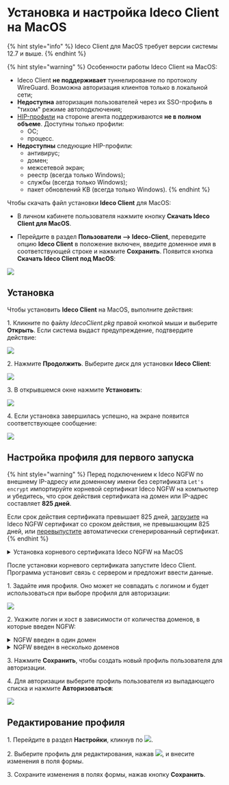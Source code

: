 # Установка и настройка Ideco Client на MacOS

{% hint style="info" %}
Ideco Client для MacOS требует версии системы 12.7 и выше.
{% endhint %}

{% hint style="warning" %}
Особенности работы Ideco Client на MacOS:

* Ideco Client **не поддерживает** туннелирование по протоколу WireGuard. Возможна авторизация клиентов только в локальной сети;
* **Недоступна** авторизация пользователей через их SSO-профиль в "тихом" режиме автоподключения;
* [HIP-профили](/settings/users/hip-profiles.md) на стороне агента поддерживаются **не в полном объеме**. Доступны только профили:
    * ОС;
    * процесс.
* **Недоступны** следующие HIP-профили:
    * антивирус;
    * домен;
    * межсетевой экран;
    * реестр (всегда только Windows);
    * службы (всегда только Windows);
    * пакет обновлений KB (всегда только Windows).
{% endhint %}

Чтобы скачать файл установки **Ideco Client** для MacOS:

* В личном кабинете пользователя нажмите кнопку **Скачать Ideco Client для MacOS**.

* Перейдите в раздел **Пользователи –> Ideco-Client**, переведите опцию **Ideco Client** в положение включен, введите доменное имя в соответствующей строке и нажмите **Сохранить**. Появится кнопка **Скачать Ideco Client под MacOS**:

![](/.gitbook/assets/ideco-client5.png)

## Установка

Чтобы установить **Ideco Client** на MacOS, выполните действия: 

1\. Кликните по файлу *IdecoClient.pkg* правой кнопкой мыши и выберите **Открыть**. Если система выдаст предупреждение, подтвердите действие:

![](/.gitbook/assets/ideco-client-macos1.png)

2\. Нажмите **Продолжить**. Выберите диск для установки **Ideco Client**:

![](/.gitbook/assets/ideco-client-macos2.png)

3\. В открывшемся окне нажмите **Установить**:

![](/.gitbook/assets/ideco-client-macos3.png)

4\. Если установка завершилась успешно, на экране появится соответствующее сообщение:

![](/.gitbook/assets/ideco-client-macos4.png)

## Настройка профиля для первого запуска

{% hint style="warning" %}
Перед подключением к Ideco NGFW по внешнему IP-адресу или доменному имени без сертификата `Let's encrypt` импортируйте корневой сертификат Ideco NGFW на компьютер и убедитесь, что срок действия сертификата на домен или IP-адрес составляет **825 дней**.

Если срок действия сертификата превышает 825 дней, [загрузите](/settings/services/certificates/upload-ssl-certificate-to-server.md) на Ideco NGFW сертификат со сроком действия, не превышающим 825 дней, или [перевыпустите](/settings/services/certificates/README.md#процесс-перевыпуска-сертификата) автоматически сгенерированный сертификат.
{% endhint %}

<details>
<summary>Установка корневого сертификата Ideco NGFW на MacOS</summary>

Скачайте корневой сертификат Ideco NGFW в разделе **Сервисы -> Сертификаты -> Загруженные сертификаты** в веб-интерфейсе NGFW или в личном кабинете пользователя по кнопке **Скачать корневой сертификат**. 

**Важно!** **Не храните** файл сертификата в директориях *Desktop*, *Documents* и *Downloads*: в этом случае Ideco Client не сможет получить доступ к этим файлам и прочитать их. Рекомендуем сохранить файлы в другую директорию, например, в корневую директорию домашней папки пользователя.

Чтобы установить сертификат на MacOS, выполните действия:

1\. Откройте скачанный файл *root_ca.crt* в приложениии **Связка ключей**, сертификат Ideco NGFW появится в папке **Система**:

![](/.gitbook/assets/ideco-client-macos10.png)

2\. Нажмите по сертификату правой кнопкой мыши и выберите **Свойства**.

3\. Установите в поле **Параметры использования сертификата** действие **Всегда доверять**:

![](/.gitbook/assets/ideco-client-macos9.png)

4\. Закройте окно свойств сертификата. Теперь сертификат помечен как надежный для всех пользователей устройства:

![](/.gitbook/assets/ideco-client-macos8.png)

Также сертификат можно добавить с помощью команды:

```
sudo security add-trusted-cert -d -r trustRoot -k /Library/Keychains/System.keychain/Users/учетная_запись/Downloads/root_ca.crt
```

</details>

После установки корневого сертификата запустите Ideco Client. Программа установит связь с сервером и предложит ввести данные.

1\. Задайте имя профиля. Оно может не совпадать с логином и будет использоваться при выборе профиля для авторизации:

![](/.gitbook/assets/ideco-client-macos11.png)

2\. Укажите логин и хост в зависимости от количества доменов, в которые введен NGFW:

<details>
<summary>NGFW введен в один домен</summary>

Введите **логин** в домене, в качестве **хоста** укажите домен или IP-адрес:

![](/.gitbook/assets/ideco-client-macos6.png)

</details>

<details>
<summary>NGFW введен в несколько доменов</summary>

Введите **логин** в формате **имя_домена/имя_пользователя**, в качестве **хоста** укажите **IP NGFW**.

![](/.gitbook/assets/ideco-client-macos7.png)

</details>

3\. Нажмите **Сохранить**, чтобы создать новый профиль пользователя для авторизации.

4\. Для авторизации выберите профиль пользователя из выпадающего списка и нажмите **Авторизоваться**:

![](/.gitbook/assets/ideco-client-macos5.png)

## Редактирование профиля

1\. Перейдите в раздел **Настройки**, кликнув по ![](/.gitbook/assets/icon-gear2.png).

2\. Выберите профиль для редактирования, нажав ![](/.gitbook/assets/icon-edit.png), и внесите изменения в поля формы.

3\. Сохраните изменения в полях формы, нажав кнопку **Сохранить**.